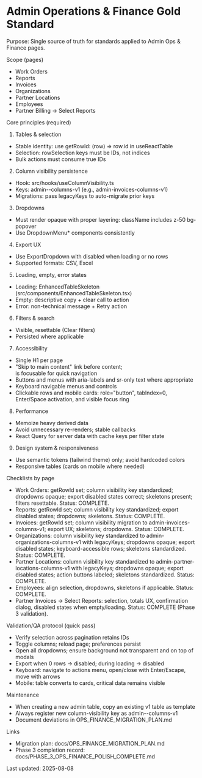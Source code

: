 # Admin Operations & Finance Gold Standard

Purpose: Single source of truth for standards applied to Admin Ops & Finance pages.

Scope (pages)
- Work Orders
- Reports
- Invoices
- Organizations
- Partner Locations
- Employees
- Partner Billing → Select Reports

Core principles (required)
1) Tables & selection
- Stable identity: use getRowId: (row) => row.id in useReactTable
- Selection: rowSelection keys must be IDs, not indices
- Bulk actions must consume true IDs

2) Column visibility persistence
- Hook: src/hooks/useColumnVisibility.ts
- Keys: admin-<page>-columns-v1 (e.g., admin-invoices-columns-v1)
- Migrations: pass legacyKeys to auto-migrate prior keys

3) Dropdowns
- Must render opaque with proper layering: className includes z-50 bg-popover
- Use DropdownMenu* components consistently

4) Export UX
- Use ExportDropdown with disabled when loading or no rows
- Supported formats: CSV, Excel

5) Loading, empty, error states
- Loading: EnhancedTableSkeleton (src/components/EnhancedTableSkeleton.tsx)
- Empty: descriptive copy + clear call to action
- Error: non-technical message + Retry action

6) Filters & search
- Visible, resettable (Clear filters)
- Persisted where applicable

7) Accessibility
- Single H1 per page
- "Skip to main content" link before content; <main id="main-content" role="main"> is focusable for quick navigation
- Buttons and menus with aria-labels and sr-only text where appropriate
- Keyboard navigable menus and controls
- Clickable rows and mobile cards: role="button", tabIndex=0, Enter/Space activation, and visible focus ring

8) Performance
- Memoize heavy derived data
- Avoid unnecessary re-renders; stable callbacks
- React Query for server data with cache keys per filter state

9) Design system & responsiveness
- Use semantic tokens (tailwind theme) only; avoid hardcoded colors
- Responsive tables (cards on mobile where needed)

Checklists by page
- Work Orders: getRowId set; column visibility key standardized; dropdowns opaque; export disabled states correct; skeletons present; filters resettable. Status: COMPLETE.
- Reports: getRowId set; column visibility key standardized; export disabled states; dropdowns; skeletons. Status: COMPLETE.
- Invoices: getRowId set; column visibility migration to admin-invoices-columns-v1; export UX; skeletons; dropdowns. Status: COMPLETE.
- Organizations: column visibility key standardized to admin-organizations-columns-v1 with legacyKeys; dropdowns opaque; export disabled states; keyboard-accessible rows; skeletons standardized. Status: COMPLETE.
- Partner Locations: column visibility key standardized to admin-partner-locations-columns-v1 with legacyKeys; dropdowns opaque; export disabled states; action buttons labeled; skeletons standardized. Status: COMPLETE.
- Employees: align selection, dropdowns, skeletons if applicable. Status: COMPLETE.
- Partner Invoices → Select Reports: selection, totals UX, confirmation dialog, disabled states when empty/loading. Status: COMPLETE (Phase 3 validation).

Validation/QA protocol (quick pass)
- Verify selection across pagination retains IDs
- Toggle columns; reload page; preferences persist
- Open all dropdowns; ensure background not transparent and on top of modals
- Export when 0 rows → disabled; during loading → disabled
- Keyboard: navigate to actions menu, open/close with Enter/Escape, move with arrows
- Mobile: table converts to cards, critical data remains visible

Maintenance
- When creating a new admin table, copy an existing v1 table as template
- Always register new column-visibility key as admin-<page>-columns-v1
- Document deviations in OPS_FINANCE_MIGRATION_PLAN.md

Links
- Migration plan: docs/OPS_FINANCE_MIGRATION_PLAN.md
- Phase 3 completion record: docs/PHASE_3_OPS_FINANCE_POLISH_COMPLETE.md

Last updated: 2025-08-08